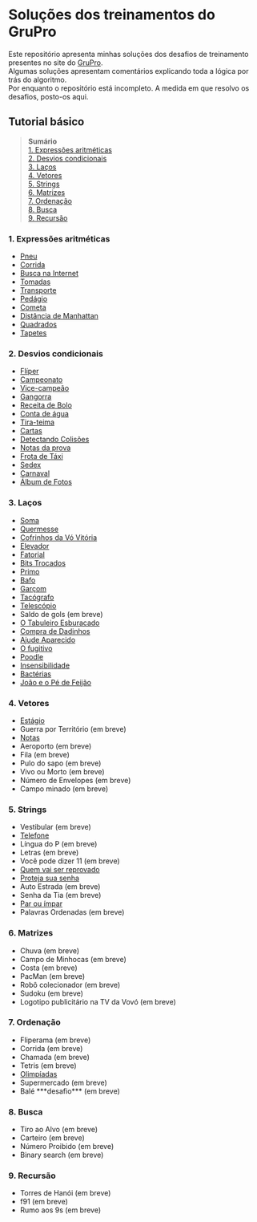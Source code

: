 # Soluções dos treinamentos do GruPro
Este repositório apresenta minhas soluções dos desafios de treinamento presentes no site do [GruPro](http://wiki.dcc.ufba.br/GRUPROtmp/TrainingIntroduction).  
Algumas soluções apresentam comentários explicando toda a lógica por trás do algoritmo.  
Por enquanto o repositório está incompleto. A medida em que resolvo os desafios, posto-os aqui.

## Tutorial básico
>  **Sumário**  
> [1. Expressões aritméticas](#1-expressões-aritméticas)  
> [2. Desvios condicionais](#2-desvios-condicionais)  
> [3. Laços](#3-laços)  
> [4. Vetores](#4-vetores)  
> [5. Strings](#5-strings)  
> [6. Matrizes](#6-matrizes)  
> [7. Ordenação](#7-ordenação)  
> [8. Busca](#8-busca)  
> [9. Recursão](#9-recursão)  

### 1. Expressões aritméticas
- [Pneu](https://github.com/Izak76/GruProTraining-Solucoes/blob/main/Tutorial%20Basico/Express%C3%B5es%20aritm%C3%A9ticas/Pneu.py)
- [Corrida](https://github.com/Izak76/GruProTraining-Solucoes/blob/main/Tutorial%20Basico/Express%C3%B5es%20aritm%C3%A9ticas/Corrida.py)
- [Busca na Internet](https://github.com/Izak76/GruProTraining-Solucoes/blob/main/Tutorial%20Basico/Express%C3%B5es%20aritm%C3%A9ticas/Busca%20na%20Internet.py)
- [Tomadas](https://github.com/Izak76/GruProTraining-Solucoes/blob/main/Tutorial%20Basico/Express%C3%B5es%20aritm%C3%A9ticas/Tomadas.py)
- [Transporte](https://github.com/Izak76/GruProTraining-Solucoes/blob/main/Tutorial%20Basico/Express%C3%B5es%20aritm%C3%A9ticas/Transporte.py)
- [Pedágio](https://github.com/Izak76/GruProTraining-Solucoes/blob/main/Tutorial%20Basico/Express%C3%B5es%20aritm%C3%A9ticas/Ped%C3%A1gio.py)
- [Cometa](https://github.com/Izak76/GruProTraining-Solucoes/blob/main/Tutorial%20Basico/Express%C3%B5es%20aritm%C3%A9ticas/Cometa.py)
- [Distância de Manhattan](https://github.com/Izak76/GruProTraining-Solucoes/blob/main/Tutorial%20Basico/Express%C3%B5es%20aritm%C3%A9ticas/Dist%C3%A2ncia%20de%20Manhattan.py)
- [Quadrados](https://github.com/Izak76/GruProTraining-Solucoes/blob/main/Tutorial%20Basico/Express%C3%B5es%20aritm%C3%A9ticas/Quadrados.py)
- [Tapetes](https://github.com/Izak76/GruProTraining-Solucoes/blob/main/Tutorial%20Basico/Express%C3%B5es%20aritm%C3%A9ticas/Tapetes.py)

### 2. Desvios condicionais
- [Flíper](https://github.com/Izak76/GruProTraining-Solucoes/blob/main/Tutorial%20Basico/Desvios%20condicionais/Fl%C3%ADper.py)
- [Campeonato](https://github.com/Izak76/GruProTraining-Solucoes/blob/main/Tutorial%20Basico/Desvios%20condicionais/Campeonato.py)
- [Vice-campeão](https://github.com/Izak76/GruProTraining-Solucoes/blob/main/Tutorial%20Basico/Desvios%20condicionais/Vice-campe%C3%A3o.py)
- [Gangorra](https://github.com/Izak76/GruProTraining-Solucoes/blob/main/Tutorial%20Basico/Desvios%20condicionais/Gangorra.py)
- [Receita de Bolo](https://github.com/Izak76/GruProTraining-Solucoes/blob/main/Tutorial%20Basico/Desvios%20condicionais/Receita%20de%20Bolo.py)
- [Conta de água](https://github.com/Izak76/GruProTraining-Solucoes/blob/main/Tutorial%20Basico/Desvios%20condicionais/Conta%20de%20%C3%A1gua.py)
- [Tira-teima](https://github.com/Izak76/GruProTraining-Solucoes/blob/main/Tutorial%20Basico/Desvios%20condicionais/Tira-teima.py)
- [Cartas](https://github.com/Izak76/GruProTraining-Solucoes/blob/main/Tutorial%20Basico/Desvios%20condicionais/Cartas.py)
- [Detectando Colisões](https://github.com/Izak76/GruProTraining-Solucoes/blob/main/Tutorial%20Basico/Desvios%20condicionais/Detectando%20Colis%C3%B5es.py)
- [Notas da prova](https://github.com/Izak76/GruProTraining-Solucoes/blob/main/Tutorial%20Basico/Desvios%20condicionais/Notas%20da%20prova.py)
- [Frota de Táxi](https://github.com/Izak76/GruProTraining-Solucoes/blob/main/Tutorial%20Basico/Desvios%20condicionais/Frota%20de%20T%C3%A1xi.py)
- [Sedex](https://github.com/Izak76/GruProTraining-Solucoes/blob/main/Tutorial%20Basico/Desvios%20condicionais/Sedex.py)
- [Carnaval](https://github.com/Izak76/GruProTraining-Solucoes/blob/main/Tutorial%20Basico/Desvios%20condicionais/Carnaval.py)
- [Álbum de Fotos](https://github.com/Izak76/GruProTraining-Solucoes/blob/main/Tutorial%20Basico/Desvios%20condicionais/%C3%81lbum%20de%20Fotos.py)

### 3. Laços
- [Soma](https://github.com/Izak76/GruProTraining-Solucoes/blob/main/Tutorial%20Basico/La%C3%A7os/Soma.py)
- [Quermesse](https://github.com/Izak76/GruProTraining-Solucoes/blob/main/Tutorial%20Basico/La%C3%A7os/Quermesse.py)
- [Cofrinhos da Vó Vitória](https://github.com/Izak76/GruProTraining-Solucoes/blob/main/Tutorial%20Basico/La%C3%A7os/Cofrinhos%20da%20V%C3%B3%20Vit%C3%B3ria.py)
- [Elevador](https://github.com/Izak76/GruProTraining-Solucoes/blob/main/Tutorial%20Basico/La%C3%A7os/Elevador.py)
- [Fatorial](https://github.com/Izak76/GruProTraining-Solucoes/blob/main/Tutorial%20Basico/La%C3%A7os/Fatorial.py)
- [Bits Trocados](https://github.com/Izak76/GruProTraining-Solucoes/blob/main/Tutorial%20Basico/La%C3%A7os/Bits%20Trocados.py)
- [Primo](https://github.com/Izak76/GruProTraining-Solucoes/blob/main/Tutorial%20Basico/La%C3%A7os/Primo.py)
- [Bafo](https://github.com/Izak76/GruProTraining-Solucoes/blob/main/Tutorial%20Basico/La%C3%A7os/Bafo.py)
- [Garçom](https://github.com/Izak76/GruProTraining-Solucoes/blob/main/Tutorial%20Basico/La%C3%A7os/Gar%C3%A7om.py)
- [Tacógrafo](https://github.com/Izak76/GruProTraining-Solucoes/blob/main/Tutorial%20Basico/La%C3%A7os/Tac%C3%B3grafo.py)
- [Telescópio](https://github.com/Izak76/GruProTraining-Solucoes/blob/main/Tutorial%20Basico/La%C3%A7os/Telesc%C3%B3pio.py)
- Saldo de gols (em breve)
- [O Tabuleiro Esburacado](https://github.com/Izak76/GruProTraining-Solucoes/blob/main/Tutorial%20Basico/La%C3%A7os/O%20Tabuleiro%20Esburacado.py)
- [Compra de Dadinhos](https://github.com/Izak76/GruProTraining-Solucoes/blob/main/Tutorial%20Basico/La%C3%A7os/Compra%20de%20Dadinhos.py)
- [Ajude Aparecido](https://github.com/Izak76/GruProTraining-Solucoes/blob/main/Tutorial%20Basico/La%C3%A7os/Ajude%20Aparecido.py)
- [O fugitivo](https://github.com/Izak76/GruProTraining-Solucoes/blob/main/Tutorial%20Basico/La%C3%A7os/O%20fugitivo.cpp)
- [Poodle](https://github.com/Izak76/GruProTraining-Solucoes/blob/main/Tutorial%20Basico/La%C3%A7os/Poodle.py)
- [Insensibilidade](https://github.com/Izak76/GruProTraining-Solucoes/blob/main/Tutorial%20Basico/La%C3%A7os/Insensibilidade.py)
- [Bactérias](https://github.com/Izak76/GruProTraining-Solucoes/blob/main/Tutorial%20Basico/La%C3%A7os/Bact%C3%A9rias.py)
- [João e o Pé de Feijão](https://github.com/Izak76/GruProTraining-Solucoes/blob/main/Tutorial%20Basico/La%C3%A7os/Jo%C3%A3o%20e%20o%20P%C3%A9%20de%20Feij%C3%A3o.py)

### 4. Vetores
- [Estágio](https://github.com/Izak76/GruProTraining-Solucoes/blob/main/Tutorial%20Basico/Vetores/Est%C3%A1gio.py)
- Guerra por Território (em breve)
- [Notas](https://github.com/Izak76/GruProTraining-Solucoes/blob/main/Tutorial%20Basico/Vetores/Notas.cpp)
- Aeroporto (em breve)
- Fila (em breve)
- Pulo do sapo (em breve)
- Vivo ou Morto (em breve)
- Número de Envelopes (em breve)
- Campo minado (em breve)

### 5. Strings
- Vestibular (em breve)
- [Telefone](https://github.com/Izak76/GruProTraining-Solucoes/blob/main/Tutorial%20Basico/Strings/Telefone.py)
- Língua do P (em breve)
- Letras (em breve)
- Você pode dizer 11 (em breve)
- [Quem vai ser reprovado](https://github.com/Izak76/GruProTraining-Solucoes/blob/main/Tutorial%20Basico/Strings/Quem%20vai%20ser%20reprovado.py)
- [Proteja sua senha](https://github.com/Izak76/GruProTraining-Solucoes/blob/main/Tutorial%20Basico/Strings/Proteja%20sua%20senha.py)
- Auto Estrada (em breve)
- Senha da Tia (em breve)
- [Par ou ímpar](https://github.com/Izak76/GruProTraining-Solucoes/blob/main/Tutorial%20Basico/Strings/Par%20ou%20%C3%ADmpar.py)
- Palavras Ordenadas (em breve)

### 6. Matrizes
- Chuva (em breve)
- Campo de Minhocas (em breve)
- Costa (em breve)
- PacMan (em breve)
- Robô colecionador (em breve)
- Sudoku (em breve)
- Logotipo publicitário na TV da Vovó (em breve)

### 7. Ordenação
- Fliperama (em breve)
- Corrida (em breve)
- Chamada (em breve)
- Tetris (em breve)
- [Olimpíadas](https://github.com/Izak76/GruProTraining-Solucoes/blob/main/Tutorial%20Basico/Ordena%C3%A7%C3%A3o/Olimp%C3%ADadas.py)
- Supermercado (em breve)
- Balé \*\*\*desafio\*\*\* (em breve)

### 8. Busca
- Tiro ao Alvo (em breve)
- Carteiro (em breve)
- Número Proibido (em breve)
- Binary search (em breve)

### 9. Recursão
- Torres de Hanói (em breve)
- f91 (em breve)
- Rumo aos 9s (em breve)